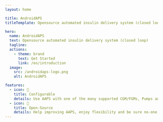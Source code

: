 ```yaml
---
layout: home

title: AndroidAPS
titleTemplate: Opensource automated insulin delivery system (closed loop)

hero:
  name: AndroidAPS
  text: Opensource automated insulin delivery system (closed loop)
  tagline:
  actions:
    - theme: brand
      text: Get Started
      link: /en/introduction
  image:
    src: /androidaps-logo.png
    alt: AndroidAPS

features:
  - icon: 🔌
    title: Configurable
    details: Use AAPS with one of the many supported CGM/FGMs, Pumps and your Android phone
  - icon: 📖
    title: Open-Source
    details: Help improving AAPS, enjoy flexibility and be sure no-one will steal your data
---
```


<style>
:root {
  --vp-home-hero-name-color: transparent;
  --vp-home-hero-name-background: -webkit-linear-gradient(120deg, #bd34fe 30%, #41d1ff);

  --vp-home-hero-image-background-image: linear-gradient(-45deg, #bd34fe 50%, #47caff 50%);
  --vp-home-hero-image-filter: blur(44px);
}

@media (min-width: 640px) {
  :root {
    --vp-home-hero-image-filter: blur(56px);
  }
}

@media (min-width: 960px) {
  :root {
    --vp-home-hero-image-filter: blur(68px);
  }
}
</style>
